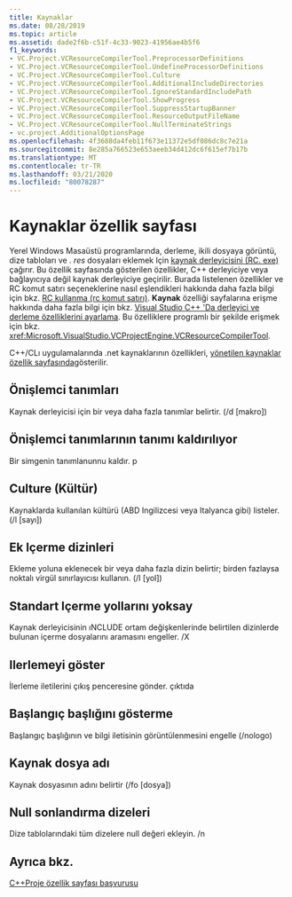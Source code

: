 ```yaml
---
title: Kaynaklar
ms.date: 08/28/2019
ms.topic: article
ms.assetid: dade2f6b-c51f-4c33-9023-41956ae4b5f6
f1_keywords:
- VC.Project.VCResourceCompilerTool.PreprocessorDefinitions
- VC.Project.VCResourceCompilerTool.UndefineProcessorDefinitions
- VC.Project.VCResourceCompilerTool.Culture
- VC.Project.VCResourceCompilerTool.AdditionalIncludeDirectories
- VC.Project.VCResourceCompilerTool.IgnoreStandardIncludePath
- VC.Project.VCResourceCompilerTool.ShowProgress
- VC.Project.VCResourceCompilerTool.SuppressStartupBanner
- VC.Project.VCResourceCompilerTool.ResourceOutputFileName
- VC.Project.VCResourceCompilerTool.NullTerminateStrings
- vc.project.AdditionalOptionsPage
ms.openlocfilehash: 4f3688da4feb11f673e11372e5df086dc8c7e21a
ms.sourcegitcommit: 8e285a766523e653aeeb34d412dc6f615ef7b17b
ms.translationtype: MT
ms.contentlocale: tr-TR
ms.lasthandoff: 03/21/2020
ms.locfileid: "80078287"
---
```

# <a name="resources-property-page"></a>Kaynaklar özellik sayfası

Yerel Windows Masaüstü programlarında, derleme, ikili dosyaya görüntü, dize tabloları ve *. res* dosyaları eklemek Için [kaynak derleyicisini (RC. exe)](/windows/win32/menurc/resource-compiler) çağırır. Bu özellik sayfasında gösterilen özellikler, C++ derleyiciye veya bağlayıcıya değil kaynak derleyiciye geçirilir. Burada listelenen özellikler ve RC komut satırı seçeneklerine nasıl eşlendikleri hakkında daha fazla bilgi için bkz. [RC kullanma (rc komut satırı)](/windows/win32/menurc/using-rc-the-rc-command-line-). **Kaynak** özelliği sayfalarına erişme hakkında daha fazla bilgi için bkz. [Visual Studio C++ 'Da derleyici ve derleme özelliklerini ayarlama](../working-with-project-properties.md). Bu özelliklere programlı bir şekilde erişmek için bkz. <xref:Microsoft.VisualStudio.VCProjectEngine.VCResourceCompilerTool>.

C++/CLı uygulamalarında .net kaynaklarının özellikleri, [yönetilen kaynaklar özellik sayfasında](managed-resources-property-page.md)gösterilir.

## <a name="preprocessor-definitions"></a>Önişlemci tanımları

Kaynak derleyicisi için bir veya daha fazla tanımlar belirtir. (/d [makro])

## <a name="undefine-preprocessor-definitions"></a>Önişlemci tanımlarının tanımı kaldırılıyor

Bir simgenin tanımlanunnu kaldır. p

## <a name="culture"></a>Culture (Kültür)

Kaynaklarda kullanılan kültürü (ABD Ingilizcesi veya Italyanca gibi) listeler. (/l [sayı])

## <a name="additional-include-directories"></a>Ek Içerme dizinleri

Ekleme yoluna eklenecek bir veya daha fazla dizin belirtir; birden fazlaysa noktalı virgül sınırlayıcısı kullanın. (/I [yol])

## <a name="ignore-standard-include-paths"></a>Standart Içerme yollarını yoksay

Kaynak derleyicisinin ıNCLUDE ortam değişkenlerinde belirtilen dizinlerde bulunan içerme dosyalarını aramasını engeller. /X

## <a name="show-progress"></a>Ilerlemeyi göster

İlerleme iletilerini çıkış penceresine gönder. çıktıda

## <a name="suppress-startup-banner"></a>Başlangıç başlığını gösterme

Başlangıç başlığının ve bilgi iletisinin görüntülenmesini engelle (/nologo)

## <a name="resource-file-name"></a>Kaynak dosya adı

Kaynak dosyasının adını belirtir (/fo [dosya])

## <a name="null-terminate-strings"></a>Null sonlandırma dizeleri

Dize tablolarındaki tüm dizelere null değeri ekleyin. /n

## <a name="see-also"></a>Ayrıca bkz.

[C++Proje özellik sayfası başvurusu](property-pages-visual-cpp.md)
